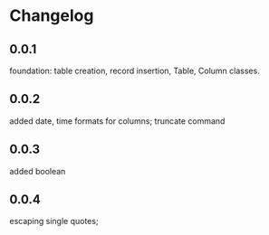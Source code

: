 # Changelog

## 0.0.1

foundation: table creation, record insertion, Table, Column classes.

## 0.0.2

added date, time formats for columns; truncate command

## 0.0.3

added boolean

## 0.0.4

escaping single quotes;